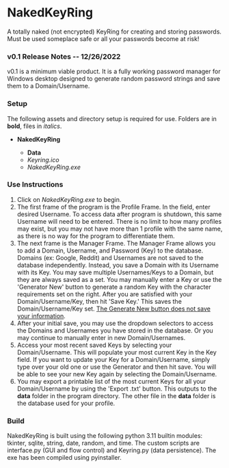 <head>
    <h1>NakedKeyRing</h1>
    <p>A totally naked (not encrypted) KeyRing for creating and storing passwords. Must be used someplace safe or all your passwords become at risk!</p>
</head>
<body>
    <h3>v0.1 Release Notes -- 12/26/2022</h3>
    <p>v0.1 is a minimum viable product. It is a fully working password manager for Windows desktop designed to generate random password strings and save them to a Domain/Username.</p>
    <h3>Setup</h3>
    <p>The following assets and directory setup is required for use. Folders are in <b>bold</b>, files in <i>italics</i>.</p>
    <ul>
        <li><b>NakedKeyRing</b></li>
        <ul>
            <li><b>Data</b></li>
            <li><i>Keyring.ico</i></li>
            <li><i>NakedKeyRing.exe</i></li>
        </ul>
    </ul>
    <h3>Use Instructions</h3>
    <ol>
        <li>Click on <i>NakedKeyRing.exe</i> to begin.</li>
        <li>The first frame of the program is the Profile Frame. In the field, enter desired Username. To access data after program is shutdown, this same Username will need to be entered. There is no limit to how many profiles may exist, but you may not have more than 1 profile with the same name, as there is no way for the program to differentiate them.</li>
        <li>The next frame is the Manager Frame. The Manager Frame allows you to add a Domain, Username, and Password (Key) to the database. Domains (ex: Google, Reddit) and Usernames are not saved to the database independently. Instead, you save a Domain with its Username with its Key. You may save multiple Usernames/Keys to a Domain, but they are always saved as a set. You may manually enter a Key or use the 'Generator New' button to generate a random Key with the character requirements set on the right. After you are satisfied with your Domain/Username/Key, then hit 'Save Key.' This saves the Domain/Username/Key set. <u>The Generate New button does not save your information</u>.</li>
        <li>After your initial save, you may use the dropdown selectors to access the Domains and Usernames you have stored in the database. Or you may continue to manually enter in new Domain/Usernames.</li>
        <li>Access your most recent saved Keys by selecting your Domain/Username. This will populate your most current Key in the Key field. If you want to update your Key for a Domain/Username, simply type over your old one or use the Generator and then hit save. You will be able to see your new Key again by selecting the Domain/Username.</li>
        <li>You may export a printable list of the most current Keys for all your Domain/Username by using the 'Export .txt' button. This outputs to the <b>data</b> folder in the program directory. The other file in the <b>data</b> folder is the database used for your profile.</li>
    </ol>
    <h3>Build</h3>
    <p>NakedKeyRing is built using the following python 3.11 builtin modules: tkinter, sqlite, string, date, random, and time. The custom scripts are interface.py (GUI and flow control) and Keyring.py (data persistence). The exe has been compiled using pyinstaller.</p>
</body>